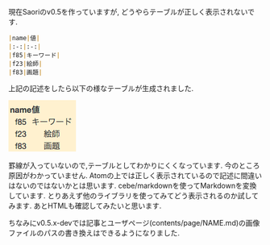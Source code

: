 現在Saoriのv0.5を作っていますが, どうやらテーブルが正しく表示されないです.

```markdown
|name|値|
|:-:|:-:|
|f85|キーワード|
|f23|絵師|
|f83|画題|
```
上記の記述をしたら以下の様なテーブルが生成されました.

![table](table.png)

罫線が入っていないので,テーブルとしてわかりにくくなっています. 今のところ原因がわかっていません. Atomの上では正しく表示されているので記述に間違いはないのではないかとは思います. cebe/markdownを使ってMarkdownを変換しています. とりあえず他のライブラリを使ってみてどう表示されるのか試してみます. あとHTMLも確認してみたいと思います.

ちなみにv0.5.x-devでは記事とユーザページ(contents/page/NAME.md)の画像ファイルのパスの書き換えはできるようになりました. 
